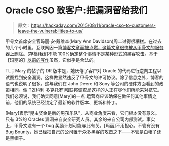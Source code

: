 # Oracle CSO 致客户:把漏洞留给我们

> 原文：<https://hackaday.com/2015/08/11/oracle-cso-to-customers-leave-the-vulnerabilities-to-us/>

甲骨文首席安全官玛丽·安·戴维森(Mary Ann Davidson)周二过得很糟糕。在过去的几个小时里，互联网因一篇[博客文章而被点燃，这篇文章很快被从甲骨文的服务器上删除](https://web.archive.org/web/20150811090106/https://blogs.oracle.com/maryanndavidson/entry/no_you_really_can_t)。(存档)我们不能 100%确定整个事情不是某种形式的黑客攻击。基于【玛丽的】[以前的写作](https://blogs.oracle.com/maryanndavidson/)虽然，它似乎是合法的。

TL；Mary 的帖子的 DR 版本是，她厌倦了客户对 Oracle 的代码进行逆向工程以试图找到安全漏洞。这样做显然违反了甲骨文的许可协议。除了信息之外，博客的语气也说明了很多。这与我们在 John Deere 和 Sony 等公司的硬件方面看到的政策相同。像 T2[科利·多克托罗]和联邦调查局这样的人正在尽他们所能来对抗它。我们必须说，我们确实同意[Mary]的一点:运营商应该确保在做任何其他事情之前，他们的系统已经锁定了最新的软件版本、更新和补丁。

[Mary]表示“昆虫奖金是新的男孩乐队”，从商业角度来看，它们根本没有意义。只有 3%的 Oracles 漏洞来自安全研究人员。其余的来自公司内部测试。事实上，甲骨文没有一个 bug 奖励计划可能与此有关。[玛丽]不用担心。不管有没有 Bug Bounty，她已经把自己的公司置于众多黑客的攻击之下——不管是白帽子还是黑帽子。